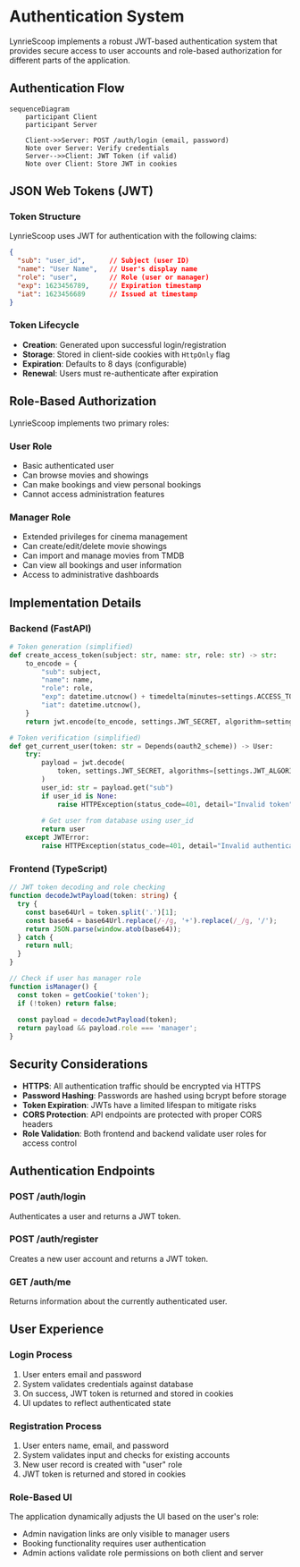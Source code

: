# Authentication System

LynrieScoop implements a robust JWT-based authentication system that provides secure access to user accounts and role-based authorization for different parts of the application.

## Authentication Flow

```mermaid
sequenceDiagram
    participant Client
    participant Server

    Client->>Server: POST /auth/login (email, password)
    Note over Server: Verify credentials
    Server-->>Client: JWT Token (if valid)
    Note over Client: Store JWT in cookies
```

## JSON Web Tokens (JWT)

### Token Structure

LynrieScoop uses JWT for authentication with the following claims:

```json
{
  "sub": "user_id",      // Subject (user ID)
  "name": "User Name",   // User's display name
  "role": "user",        // Role (user or manager)
  "exp": 1623456789,     // Expiration timestamp
  "iat": 1623456689      // Issued at timestamp
}
```

### Token Lifecycle

- **Creation**: Generated upon successful login/registration
- **Storage**: Stored in client-side cookies with `HttpOnly` flag
- **Expiration**: Defaults to 8 days (configurable)
- **Renewal**: Users must re-authenticate after expiration

## Role-Based Authorization

LynrieScoop implements two primary roles:

### User Role

- Basic authenticated user
- Can browse movies and showings
- Can make bookings and view personal bookings
- Cannot access administration features

### Manager Role

- Extended privileges for cinema management
- Can create/edit/delete movie showings
- Can import and manage movies from TMDB
- Can view all bookings and user information
- Access to administrative dashboards

## Implementation Details

### Backend (FastAPI)

```python
# Token generation (simplified)
def create_access_token(subject: str, name: str, role: str) -> str:
    to_encode = {
        "sub": subject,
        "name": name,
        "role": role,
        "exp": datetime.utcnow() + timedelta(minutes=settings.ACCESS_TOKEN_EXPIRE_MINUTES),
        "iat": datetime.utcnow(),
    }
    return jwt.encode(to_encode, settings.JWT_SECRET, algorithm=settings.JWT_ALGORITHM)
```

```python
# Token verification (simplified)
def get_current_user(token: str = Depends(oauth2_scheme)) -> User:
    try:
        payload = jwt.decode(
            token, settings.JWT_SECRET, algorithms=[settings.JWT_ALGORITHM]
        )
        user_id: str = payload.get("sub")
        if user_id is None:
            raise HTTPException(status_code=401, detail="Invalid token")
        
        # Get user from database using user_id
        return user
    except JWTError:
        raise HTTPException(status_code=401, detail="Invalid authentication credentials")
```

### Frontend (TypeScript)

```typescript
// JWT token decoding and role checking
function decodeJwtPayload(token: string) {
  try {
    const base64Url = token.split('.')[1];
    const base64 = base64Url.replace(/-/g, '+').replace(/_/g, '/');
    return JSON.parse(window.atob(base64));
  } catch {
    return null;
  }
}

// Check if user has manager role
function isManager() {
  const token = getCookie('token');
  if (!token) return false;
  
  const payload = decodeJwtPayload(token);
  return payload && payload.role === 'manager';
}
```

## Security Considerations

- **HTTPS**: All authentication traffic should be encrypted via HTTPS
- **Password Hashing**: Passwords are hashed using bcrypt before storage
- **Token Expiration**: JWTs have a limited lifespan to mitigate risks
- **CORS Protection**: API endpoints are protected with proper CORS headers
- **Role Validation**: Both frontend and backend validate user roles for access control

## Authentication Endpoints

### POST /auth/login

Authenticates a user and returns a JWT token.

### POST /auth/register

Creates a new user account and returns a JWT token.

### GET /auth/me

Returns information about the currently authenticated user.

## User Experience

### Login Process

1. User enters email and password
2. System validates credentials against database
3. On success, JWT token is returned and stored in cookies
4. UI updates to reflect authenticated state

### Registration Process

1. User enters name, email, and password
2. System validates input and checks for existing accounts
3. New user record is created with "user" role
4. JWT token is returned and stored in cookies

### Role-Based UI

The application dynamically adjusts the UI based on the user's role:

- Admin navigation links are only visible to manager users
- Booking functionality requires user authentication
- Admin actions validate role permissions on both client and server
